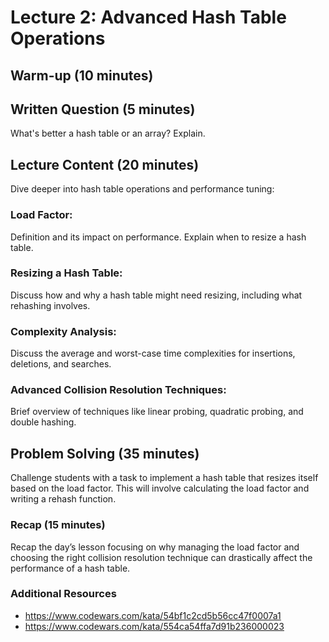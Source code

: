 # Lecture 2: Advanced Hash Table Operations

## Warm-up (10 minutes)

## Written Question (5 minutes)

What's better a hash table or an array? Explain.

## Lecture Content (20 minutes)

Dive deeper into hash table operations and performance tuning:

### Load Factor:

Definition and its impact on performance. Explain when to resize a hash table.

### Resizing a Hash Table:

Discuss how and why a hash table might need resizing, including what rehashing involves.

### Complexity Analysis:

Discuss the average and worst-case time complexities for insertions, deletions, and searches.

### Advanced Collision Resolution Techniques:

Brief overview of techniques like linear probing, quadratic probing, and double hashing.

## Problem Solving (35 minutes)

Challenge students with a task to implement a hash table that resizes itself based on the load factor. This will involve calculating the load factor and writing a rehash function.

### Recap (15 minutes)

Recap the day’s lesson focusing on why managing the load factor and choosing the right collision resolution technique can drastically affect the performance of a hash table.

### Additional Resources

- https://www.codewars.com/kata/54bf1c2cd5b56cc47f0007a1
- https://www.codewars.com/kata/554ca54ffa7d91b236000023
